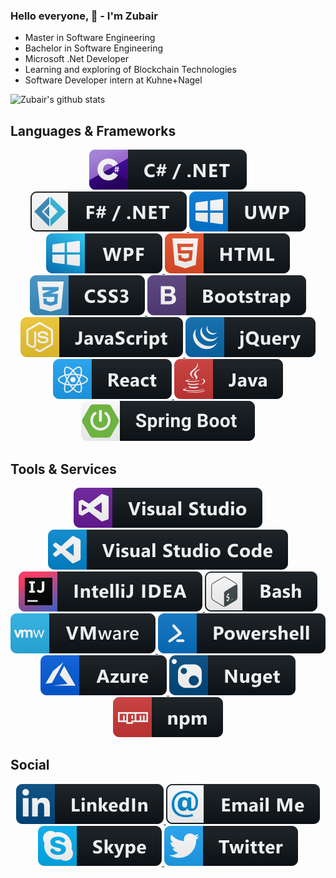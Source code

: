### Hello everyone, 👋 - I'm Zubair


* Master in Software Engineering
* Bachelor in Software Engineering
* Microsoft .Net Developer
* Learning and exploring of Blockchain Technologies
* Software Developer intern at Kuhne+Nagel


![Zubair's github stats](https://github-readme-stats.vercel.app/api?username=cybercommando&show_icons=true&count_private=true&include_all_commits=true&hide=issues,contribs)




## Languages & Frameworks

<p align="center">

<!--.Net-->
   <a href="#">
   <img src="https://raw.githubusercontent.com/cybercommando/cybercommando/master/svg/dev/languages/csharp_dotnet.svg" alt="example badge" style="vertical-align:top margin:6px 4px">
   </a>

   <a href="#">
   <img src="https://raw.githubusercontent.com/cybercommando/cybercommando/master/svg/dev/languages/fsharp_dotnet.svg" alt="example badge" style="vertical-align:top margin:6px 4px">
   </a>

   <a href="#">
   <img src="https://raw.githubusercontent.com/cybercommando/cybercommando/master/svg/dev/frameworks/uwp.svg" alt="example badge" style="vertical-align:top margin:6px 4px">
   </a>

   <a href="#">
   <img src="https://raw.githubusercontent.com/cybercommando/cybercommando/master/svg/dev/frameworks/wpf.svg" alt="example badge" style="vertical-align:top margin:6px 4px">
   </a>

<!--FrontEnd-->
   <a href="#">
   <img src="https://raw.githubusercontent.com/cybercommando/cybercommando/master/svg/dev/languages/html.svg" alt="example badge" style="vertical-align:top margin:6px 4px">
   </a>

   <a href="#">
   <img src="https://raw.githubusercontent.com/cybercommando/cybercommando/master/svg/dev/languages/css3.svg" alt="example badge" style="vertical-align:top margin:6px 4px">
   </a>

   <a href="#">
   <img src="https://raw.githubusercontent.com/cybercommando/cybercommando/master/svg/dev/frameworks/bootstrap.svg" alt="example badge" style="vertical-align:top margin:6px 4px">
   </a>

   <a href="#">
   <img src="https://raw.githubusercontent.com/cybercommando/cybercommando/master/svg/dev/languages/js.svg" alt="example badge" style="vertical-align:top margin:6px 4px">
   </a>

   <a href="#">
   <img src="https://raw.githubusercontent.com/cybercommando/cybercommando/master/svg/dev/frameworks/jquery.svg" alt="example badge" style="vertical-align:top margin:6px 4px">
   </a>

   <a href="#">
   <img src="https://raw.githubusercontent.com/cybercommando/cybercommando/master/svg/dev/frameworks/react.svg" alt="example badge" style="vertical-align:top margin:6px 4px">
   </a>

<!--Java-->
   <a href="#">
   <img src="https://raw.githubusercontent.com/cybercommando/cybercommando/master/svg/dev/languages/java.svg" alt="example badge" style="vertical-align:top margin:6px 4px">
   </a>

   <a href="#">
   <img src="https://raw.githubusercontent.com/cybercommando/cybercommando/master/svg/dev/frameworks/springboot.svg" alt="example badge" style="vertical-align:top margin:6px 4px">
   </a>

 </p>
 
## Tools & Services
<p align="center">
   
<!--Tools-->
   <a href="#">
   <img src="https://raw.githubusercontent.com/cybercommando/cybercommando/master/svg/dev/tools/visualstudio.svg" alt="example badge"  style="vertical-align:top margin:6px 4px">
   </a>
   
   <a href="#">
   <img src="https://raw.githubusercontent.com/cybercommando/cybercommando/master/svg/dev/tools/visualstudio_code.svg" alt="example badge"  style="vertical-align:top margin:6px 4px">
   </a>

   <a href="#">
   <img src="https://raw.githubusercontent.com/cybercommando/cybercommando/master/svg/dev/tools/jetbrains_intellij.svg" alt="example  badge" style="vertical-align:top margin:6px 4px">
   </a>
   
   <a href="#">
   <img src="https://raw.githubusercontent.com/cybercommando/cybercommando/master/svg/dev/tools/bash.svg" alt="example badge"  style="vertical-align:top margin:6px 4px">
   </a>

   <a href="#">
   <img src="https://raw.githubusercontent.com/cybercommando/cybercommando/master/svg/dev/tools/vmware.svg" alt="example badge"  style="vertical-align:top margin:6px 4px">
   </a>

   <a href="#">
   <img src="https://raw.githubusercontent.com/cybercommando/cybercommando/master/svg/dev/tools/powershell.svg" alt="example badge"  style="vertical-align:top margin:6px 4px">
   </a>
 
<!--Services-->
   <a href="#">
   <img src="https://raw.githubusercontent.com/cybercommando/cybercommando/master/svg/dev/services/azure.svg" alt="example badge"  style="vertical-align:top margin:6px 4px">
   </a>

   <a href="#">
   <img src="https://raw.githubusercontent.com/cybercommando/cybercommando/master/svg/dev/services/nuget.svg" alt="example badge"  style="vertical-align:top margin:6px 4px">
   </a>

   <a href="#">
   <img src="https://raw.githubusercontent.com/cybercommando/cybercommando/master/svg/dev/services/npm.svg" alt="example badge" style="vertical-align:top margin:6px 4px">
   </a>
</p>
 
## Social
<p align="center">
   
   <a href="https://www.linkedin.com/in/zubairtnvr/">
   <img src="https://raw.githubusercontent.com/cybercommando/cybercommando/master/svg/social/linkedin.svg" alt="example badge" style="vertical-align:top margin:6px 4px">
   </a>

   <a href="mailto:zubairtnvr90@gmail.com">
   <img src="https://raw.githubusercontent.com/cybercommando/cybercommando/master/svg/social/email_me.svg" alt="example badge" style="vertical-align:top margin:6px 4px">
   </a>
   
   <a href="https://join.skype.com/invite/fPPwTA5w4T9K">
   <img src="https://raw.githubusercontent.com/cybercommando/cybercommando/master/svg/social/skype.svg" alt="example badge" style="vertical-align:top margin:6px 4px">
   </a> 

   <a href="https://twitter.com/zubairtnvr">
   <img src="https://raw.githubusercontent.com/cybercommando/cybercommando/master/svg/social/twitter.svg" alt="example badge" style="vertical-align:top margin:6px 4px">
   </a> 
</p>

<!--
**cybercommando/cybercommando** is a ✨ _special_ ✨ repository because its `README.md` (this file) appears on your GitHub profile.

Here are some ideas to get you started:
[![Top Langs](https://github-readme-stats.vercel.app/api/top-langs/?username=cybercommando&layout=compact&hide=Jupyter)](https://github.com/cybercommando/github-readme-stats)

- 🌱 I’m currently learning React.js, Java SpringBoot
- 🔭 I’m currently working on Blockchain technologies specially in HyperLedger Fabric: 
- 👯 I’m looking to collaborate on ...
- 🤔 I’m looking for help with ...
- 💬 Ask me about ...
- 📫 How to reach me: ...
- 😄 Pronouns: ...
- ⚡ Fun fact: ...
-->
